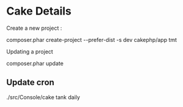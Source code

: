 # Cake Details

Create a new project :

  composer.phar  create-project  --prefer-dist -s dev  cakephp/app tmt

Updating a project

  composer.phar update

## Update cron

./src/Console/cake tank daily
